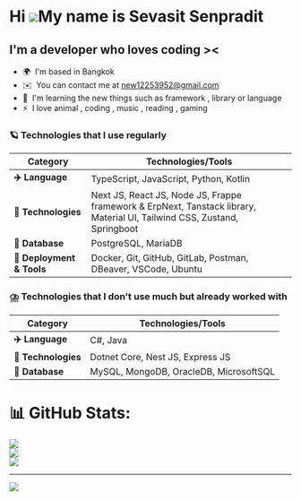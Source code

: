 Hi ![](https://user-images.githubusercontent.com/18350557/176309783-0785949b-9127-417c-8b55-ab5a4333674e.gif)My name is Sevasit Senpradit
=========================================================================================================================================

I'm a developer who loves coding ><
---------------------------------

* 🌍  I'm based in Bangkok
* ✉️  You can contact me at [new12253952@gmail.com](mailto:new12253952@gmail.com)
* 🧠  I'm learning the new things such as framework , library or language
* ⚡  I love animal , coding , music , reading , gaming

### 🪐 Technologies that I use regularly

| Category            | Technologies/Tools                                      |
|---------------------|--------------------------------------------------------|
| **✈️ Language**     | TypeScript, JavaScript, Python, Kotlin                 |
| **🍔 Technologies** | Next JS, React JS, Node JS, Frappe framework & ErpNext, Tanstack library, Material UI, Tailwind CSS, Zustand, Springboot |
| **📃 Database**     | PostgreSQL, MariaDB                                    |
| **📂 Deployment & Tools** | Docker, Git, GitHub, GitLab, Postman, DBeaver, VSCode, Ubuntu |

### ⛈️ Technologies that I don't use much but already worked with

| Category            | Technologies/Tools                                      |
|---------------------|--------------------------------------------------------|
| **✈️ Language**     | C#, Java                                               |
| **🍔 Technologies** | Dotnet Core, Nest JS, Express JS                       |
| **📃 Database**     | MySQL, MongoDB, OracleDB, MicrosoftSQL                 |
                    

# 📊 GitHub Stats:
![](https://github-readme-stats.vercel.app/api?username=Sevasit&theme=dark&hide_border=false&include_all_commits=false&count_private=false)<br/>
![](https://github-readme-streak-stats.herokuapp.com/?user=Sevasit&theme=dark&hide_border=false)<br/>
![](https://github-readme-stats.vercel.app/api/top-langs/?username=Sevasit&theme=dark&hide_border=false&include_all_commits=false&count_private=false&layout=compact)

---
[![](https://visitcount.itsvg.in/api?id=Sevasit&icon=0&color=0)](https://visitcount.itsvg.in)

<!-- Proudly created with GPRM ( https://gprm.itsvg.in ) -->

